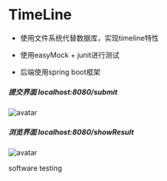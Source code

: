 # TimeLine

+ 使用文件系统代替数据库，实现timeline特性

+ 使用easyMock + junit进行测试

+ 后端使用spring boot框架

##### 提交界面 localhost:8080/submit

![avatar](E:\eclipse_jee\github\TimeLine\submit.png)

##### 浏览界面 localhost:8080/showResult

![avatar](E:\eclipse_jee\github\TimeLine\showResult.png)



software testing